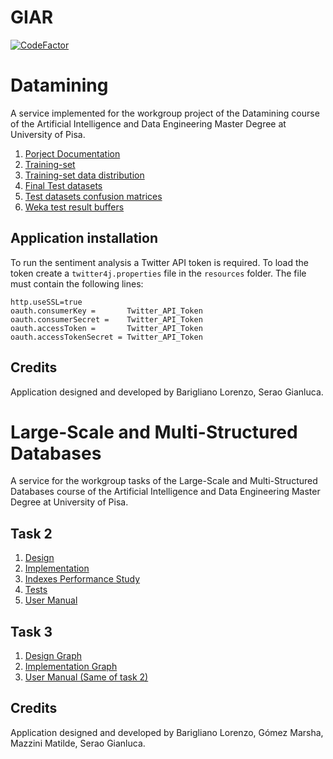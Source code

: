 # GIAR
[![CodeFactor](https://www.codefactor.io/repository/github/seraogianluca/GIAR/badge/master)](https://www.codefactor.io/repository/github/seraogianluca/GIAR/overview/master)

# Datamining
A service implemented for the workgroup project of the Datamining course of the Artificial Intelligence and Data Engineering Master Degree at University of Pisa.

1) [Porject Documentation](/docs/Datamining/sentimentanalysisdoc.md)
2) [Training-set](/docs/Datamining/dataset/training_set.arff)
3) [Training-set data distribution](/docs/Datamining/dataset/Tweets_distribution.xlsx)
4) [Final Test datasets](/docs/Datamining/dataset/classified_data/csv)
5) [Test datasets confusion matrices](/docs/Datamining/dataset/classified_data/Confusion_matrices.xlsx)
6) [Weka test result buffers](/docs/Datamining/weka_tests)

## Application installation
To run the sentiment analysis a Twitter API token is required. To load the token create a `twitter4j.properties` file in the `resources` folder. The file must contain the following lines:

```
http.useSSL=true
oauth.consumerKey =       Twitter_API_Token
oauth.consumerSecret =    Twitter_API_Token
oauth.accessToken =       Twitter_API_Token
oauth.accessTokenSecret = Twitter_API_Token
````

## Credits
Application designed and developed by Barigliano Lorenzo, Serao Gianluca.

# Large-Scale and Multi-Structured Databases
A service for the workgroup tasks of the Large-Scale and Multi-Structured Databases course of the Artificial Intelligence and Data Engineering Master Degree at University of Pisa.

## Task 2

1) [Design](/docs/Design.md)
2) [Implementation](/docs/Implementation.md)
3) [Indexes Performance Study](/docs/IndexesStudy.md)
4) [Tests](/docs/Test.md)
5) [User Manual](/docs/UserManual.md)

## Task 3

1) [Design Graph](/docs/DesignGraph.md)
2) [Implementation Graph](/docs/ImplementationGraph.md)
3) [User Manual (Same of task 2)](/docs/UserManual.md)

## Credits

Application designed and developed by Barigliano Lorenzo, Gómez Marsha, Mazzini Matilde, Serao Gianluca.
